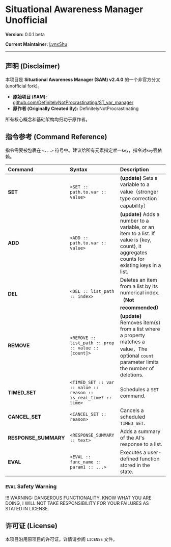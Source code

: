 # Situational Awareness Manager Unofficial

**Version:** 0.0.1 beta

**Current Maintainer:** [LynxShu](https://github.com/LynxShu)

---

## 声明 (Disclaimer)

本项目是 **Situational Awareness Manager (SAM) v2.4.0** 的一个非官方分叉 (unofficial fork)。

*   **原始项目 (SAM):** [github.com/DefinitelyNotProcrastinating/ST_var_manager](https://github.com/DefinitelyNotProcrastinating/ST_var_manager)
*   **原作者 (Originally Created By):** DefinitelyNotProcrastinating

所有核心概念和基础架构均归功于原作者。

## 指令参考 (Command Reference)

指令需要被包裹在 `<...>` 符号中。建议给所有元素指定唯一`key`，指令对`key`强依赖。

| Command | Syntax | Description |
| :--- | :--- | :--- |
| **SET** | `<SET :: path.to.var :: value>` | **(update)** Sets a variable to a value（stronger type correction capability） |
| **ADD** | `<ADD :: path.to.var :: value>` | **(update)** Adds a number to a variable, or an item to a list. If value is {key, count}, it aggregates counts for existing keys in a list. |
| **DEL** | `<DEL :: list_path :: index>` | Deletes an item from a list by its numerical index.**（Not recommended）** |
| **REMOVE** | `<REMOVE :: list_path :: prop :: value :: [count]>` | **(update)** Removes item(s) from a list where a property matches a value，The optional `count` parameter limits the number of deletions. |
| **TIMED_SET**| `<TIMED_SET :: var :: value :: reason :: is_real_time? :: time>` | Schedules a `SET` command.|
| **CANCEL_SET**| `<CANCEL_SET :: reason>` | Cancels a scheduled `TIMED_SET`. |
| **RESPONSE_SUMMARY** | `<RESPONSE_SUMMARY :: text>` | Adds a summary of the AI's response to a list. |
| **EVAL** | `<EVAL :: func_name :: param1 :: ...>` | Executes a user-defined function stored in the state. |

### `EVAL` Safety Warning
!!! WARNING: DANGEROUS FUNCTIONALITY. KNOW WHAT YOU ARE DOING, I WILL NOT TAKE RESPONSIBILITY FOR YOUR FAILURES AS STATED IN LICENSE.

## 许可证 (License)

本项目沿用原项目的许可证。详情请参阅 `LICENSE` 文件。